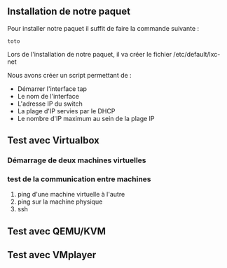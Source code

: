## Installation de notre paquet
Pour installer notre paquet il suffit de faire la commande suivante :
~~~
toto
~~~

Lors de l'installation de notre paquet, il va créer le fichier /etc/default/lxc-net

Nous avons créer un script permettant de :
- Démarrer l'interface tap
- Le nom de l'interface
- L'adresse IP du switch
- La plage d'IP servies par le DHCP
- Le nombre d'IP maximum au sein de la plage IP

## Test avec Virtualbox
### Démarrage de deux machines virtuelles


### test de la communication entre machines
1. ping d'une machine virtuelle à l'autre
2. ping sur la machine physique
3. ssh 


## Test avec QEMU/KVM

## Test avec VMplayer
